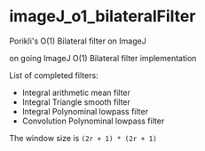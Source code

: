 # imageJ_o1_bilateralFilter
Porikli's O(1) Bilateral filter on ImageJ 

on going ImageJ O(1) Bilateral filter implementation

List of completed filters:

  * Integral arithmetic mean filter
  * Integral Triangle smooth filter
  * Integral Polynominal lowpass filter
  * Convolution Polynominal lowpass filter

The window size is `(2r + 1) * (2r + 1)`
